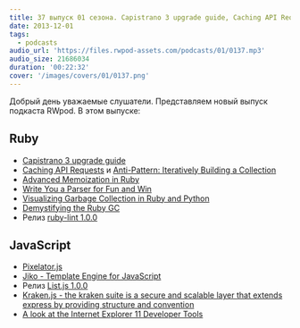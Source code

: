 ```yaml
---
title: 37 выпуск 01 сезона. Capistrano 3 upgrade guide, Caching API Requests, Pixelator.js, Kraken.js и прочее
date: 2013-12-01
tags:
  - podcasts
audio_url: 'https://files.rwpod-assets.com/podcasts/01/0137.mp3'
audio_size: 21686034
duration: '00:22:32'
cover: '/images/covers/01/0137.png'
---
```


Добрый день уважаемые слушатели. Представляем новый выпуск подкаста RWpod. В этом выпуске:

## Ruby

- [Capistrano 3 upgrade guide](https://semaphoreapp.com/blog/2013/11/26/capistrano-3-upgrade-guide.html)
- [Caching API Requests](http://robots.thoughtbot.com/caching-api-requests/) и [Anti-Pattern: Iteratively Building a Collection](http://robots.thoughtbot.com/iteration-as-an-anti-pattern/)
- [Advanced Memoization in Ruby](http://gavinmiller.io/2013/advanced-memoization-in-ruby/)
- [Write You a Parser for Fun and Win](http://viget.com/extend/write-you-a-parser-for-fun-and-win)
- [Visualizing Garbage Collection in Ruby and Python](http://patshaughnessy.net/2013/10/24/visualizing-garbage-collection-in-ruby-and-python)
- [Demystifying the Ruby GC](http://samsaffron.com/archive/2013/11/22/demystifying-the-ruby-gc)
- Релиз [ruby-lint 1.0.0](https://github.com/YorickPeterse/ruby-lint/releases/tag/1.0.0)

## JavaScript

- [Pixelator.js](http://iammerrick.github.io/pixelator.js/)
- [Jiko - Template Engine for JavaScript](http://jiko.neoname.eu/)
- Релиз [List.js 1.0.0](http://listjs.com/)
- [Kraken.js - the kraken suite is a secure and scalable layer that extends express by providing structure and convention](http://krakenjs.com/)
- [A look at the Internet Explorer 11 Developer Tools](http://eclipsesource.com/blogs/2013/11/25/a-look-at-the-internet-explorer-11-developer-tools/)
